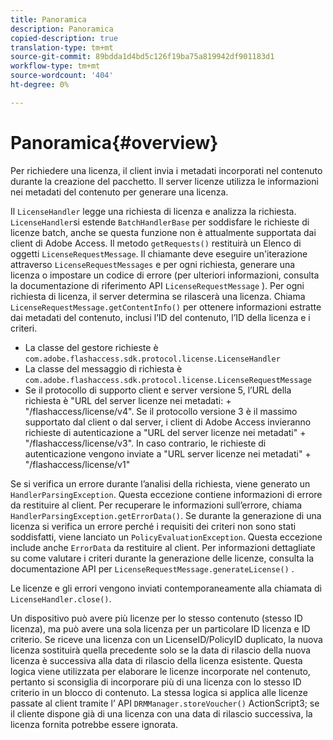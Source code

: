 ```yaml
---
title: Panoramica
description: Panoramica
copied-description: true
translation-type: tm+mt
source-git-commit: 89bdda1d4bd5c126f19ba75a819942df901183d1
workflow-type: tm+mt
source-wordcount: '404'
ht-degree: 0%

---
```



# Panoramica{#overview}

Per richiedere una licenza, il client invia i metadati incorporati nel contenuto durante la creazione del pacchetto. Il server licenze utilizza le informazioni nei metadati del contenuto per generare una licenza.

Il `LicenseHandler` legge una richiesta di licenza e analizza la richiesta. `LicenseHandler`si estende  `BatchHandlerBase` per soddisfare le richieste di licenze batch, anche se questa funzione non è attualmente supportata dai client di Adobe Access. Il metodo `getRequests()` restituirà un Elenco di oggetti `LicenseRequestMessage`. Il chiamante deve eseguire un&#39;iterazione attraverso `LicenseRequestMessages` e per ogni richiesta, generare una licenza o impostare un codice di errore (per ulteriori informazioni, consulta la documentazione di riferimento API `LicenseRequestMessage` ). Per ogni richiesta di licenza, il server determina se rilascerà una licenza. Chiama `LicenseRequestMessage.getContentInfo()` per ottenere informazioni estratte dai metadati del contenuto, inclusi l’ID del contenuto, l’ID della licenza e i criteri.

* La classe del gestore richieste è `com.adobe.flashaccess.sdk.protocol.license.LicenseHandler`
* La classe del messaggio di richiesta è `com.adobe.flashaccess.sdk.protocol.license.LicenseRequestMessage`
* Se il protocollo di supporto client e server versione 5, l’URL della richiesta è &quot;URL del server licenze nei metadati: + &quot;/flashaccess/license/v4&quot;. Se il protocollo versione 3 è il massimo supportato dal client o dal server, i client di Adobe Access invieranno richieste di autenticazione a &quot;URL del server licenze nei metadati&quot; + &quot;/flashaccess/license/v3&quot;. In caso contrario, le richieste di autenticazione vengono inviate a &quot;URL server licenze nei metadati&quot; + &quot;/flashaccess/license/v1&quot;

Se si verifica un errore durante l’analisi della richiesta, viene generato un `HandlerParsingException`. Questa eccezione contiene informazioni di errore da restituire al client. Per recuperare le informazioni sull’errore, chiama `HandlerParsingException.getErrorData()`. Se durante la generazione di una licenza si verifica un errore perché i requisiti dei criteri non sono stati soddisfatti, viene lanciato un `PolicyEvaluationException`. Questa eccezione include anche `ErrorData` da restituire al client. Per informazioni dettagliate su come valutare i criteri durante la generazione delle licenze, consulta la documentazione API per `LicenseRequestMessage.generateLicense()` .

Le licenze e gli errori vengono inviati contemporaneamente alla chiamata di `LicenseHandler.close()`.

Un dispositivo può avere più licenze per lo stesso contenuto (stesso ID licenza), ma può avere una sola licenza per un particolare ID licenza e ID criterio. Se riceve una licenza con un LicenseID/PolicyID duplicato, la nuova licenza sostituirà quella precedente solo se la data di rilascio della nuova licenza è successiva alla data di rilascio della licenza esistente. Questa logica viene utilizzata per elaborare le licenze incorporate nel contenuto, pertanto si sconsiglia di incorporare più di una licenza con lo stesso ID criterio in un blocco di contenuto. La stessa logica si applica alle licenze passate al client tramite l’ API `DRMManager.storeVoucher()` ActionScript3; se il cliente dispone già di una licenza con una data di rilascio successiva, la licenza fornita potrebbe essere ignorata.
